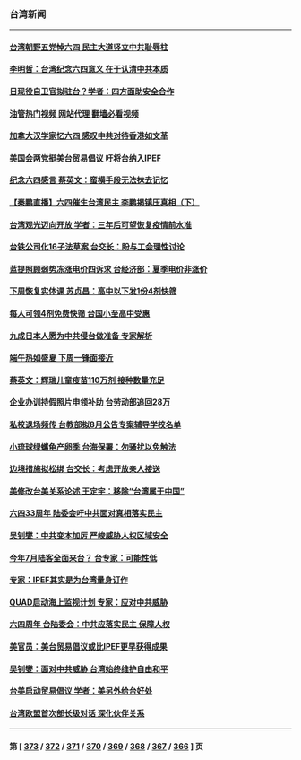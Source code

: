 ### 台湾新闻
---
#### [台湾朝野五党悼六四 民主大道竖立中共耻辱柱](../../pages/ncid1349361/n13752421.md?06051245) 
#### [李明哲：台湾纪念六四意义 在于认清中共本质](../../pages/ncid1349361/n13752394.md?06051245) 
#### [日现役自卫官拟驻台？学者：四方面助安全合作](../../pages/ncid1349361/n13752307.md?06051245) 
#### [油管热门视频 网站代理 翻墙必看视频](http://209.222.30.114:81/youtube.html?06051245)
#### [加拿大汉学家忆六四 感叹中共对待香港如文革](../../pages/ncid1349361/n13752210.md?06051245) 
#### [美国会两党挺美台贸易倡议 吁将台纳入IPEF](../../pages/ncid1349361/n13752060.md?06051245) 
#### [纪念六四感言 蔡英文：蛮横手段无法抹去记忆](../../pages/ncid1349361/n13752135.md?06051245) 
#### [【秦鹏直播】六四催生台湾民主 李鹏揭镇压真相（下）](../../pages/ncid1349361/n13751958.md?06051245) 
#### [台湾观光迈向开放 学者：三年后可望恢复疫情前水准](../../pages/ncid1349361/n13751692.md?06051245) 
#### [台铁公司化16子法草案 台交长：盼与工会理性讨论](../../pages/ncid1349361/n13751710.md?06051245) 
#### [蓝提照顾弱势冻涨电价四诉求 台经济部：夏季电价非涨价](../../pages/ncid1349361/n13751709.md?06051245) 
#### [下周恢复实体课 苏贞昌：高中以下发1份4剂快筛](../../pages/ncid1349361/n13751700.md?06051245) 
#### [每人可领4剂免费快筛 台国小至高中受惠](../../pages/ncid1349361/n13751699.md?06051245) 
#### [九成日本人愿为中共侵台做准备 专家解析](../../pages/ncid1349361/n13751736.md?06051245) 
#### [端午热如盛夏 下周一锋面接近](../../pages/ncid1349361/n13751732.md?06051245) 
#### [蔡英文：辉瑞儿童疫苗110万剂 接种数量充足](../../pages/ncid1349361/n13751733.md?06051245) 
#### [企业办训持假照片申领补助 台劳动部追回28万](../../pages/ncid1349361/n13751713.md?06051245) 
#### [私校退场频传 台教部拟8月公告专案辅导学校名单](../../pages/ncid1349361/n13751714.md?06051245) 
#### [小琉球绿蠵龟产卵季 台海保署：勿骚扰以免触法](../../pages/ncid1349361/n13751717.md?06051245) 
#### [边境措施拟松绑 台交长：考虑开放亲人接送](../../pages/ncid1349361/n13751696.md?06051245) 
#### [美修改台美关系论述 王定宇：移除“台湾属于中国”](../../pages/ncid1349361/n13751575.md?06051245) 
#### [六四33周年 陆委会吁中共面对真相落实民主](../../pages/ncid1349361/n13751577.md?06051245) 
#### [吴钊燮：中共变本加厉 严峻威胁人权区域安全](../../pages/ncid1349361/n13751578.md?06051245) 
#### [今年7月陆客全面来台？ 台专家：可能性低](../../pages/ncid1349361/n13751580.md?06051245) 
#### [专家：IPEF其实是为台湾量身订作](../../pages/ncid1349361/n13751609.md?06051245) 
#### [QUAD启动海上监视计划 专家：应对中共威胁](../../pages/ncid1349361/n13750988.md?06051245) 
#### [六四周年 台陆委会：中共应落实民主 保障人权](../../pages/ncid1349361/n13751442.md?06051245) 
#### [美官员：美台贸易倡议或比IPEF更早获得成果](../../pages/ncid1349361/n13751454.md?06051245) 
#### [吴钊燮：面对中共威胁 台湾始终维护自由和平](../../pages/ncid1349361/n13751361.md?06051245) 
#### [台美启动贸易倡议 学者：美另外给台好处](../../pages/ncid1349361/n13751031.md?06051245) 
#### [台湾欧盟首次部长级对话 深化伙伴关系](../../pages/ncid1349361/n13751071.md?06051245) 

---
#### 第 [ [373](./373.md?06051245) / [372](./372.md?06051245) / [371](./371.md?06051245) / [370](./370.md?06051245) / [369](./369.md?06051245) / [368](./368.md?06051245) / [367](./367.md?06051245) / [366](./366.md?06051245) ] 页
